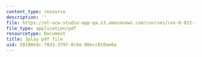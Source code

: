 ```yaml
---
content_type: resource
description: ''
file: https://ol-ocw-studio-app-qa.s3.amazonaws.com/courses/res-6-012-introduction-to-probability-spring-2018/58198edc78d337978c6e88ecc010ae6a_d5mV88S2fNY.pdf
file_type: application/pdf
resourcetype: Document
title: 3play pdf file
uid: 58198edc-78d3-3797-8c6e-88ecc010ae6a
---
```

